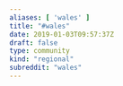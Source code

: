 ```yaml
---
aliases: [ 'wales' ]
title: "#wales"
date: 2019-01-03T09:57:37Z
draft: false
type: community
kind: "regional"
subreddit: "wales"
---
```

